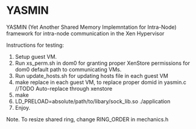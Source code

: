 # YASMIN
YASMIN (Yet Another Shared Memory Implemntation for Intra-Node) framework for intra-node communication in the Xen Hypervisor

Instructions for testing:
1) Setup guest VM.
2) Run xs_perm.sh in dom0 for granting proper XenStore permissions for dom0 default path to communicating VMs.
3) Run update_hosts.sh for updating hosts file in each guest VM
4) make replace in each guest VM, to replace proper domid in yasmin.c	//TODO Auto-replace through xenstore
5) make
6) LD_PRELOAD=absolute/path/to/libary/sock_lib.so ./application
7) Enjoy.

Note. To resize shared ring, change RING_ORDER in mechanics.h
